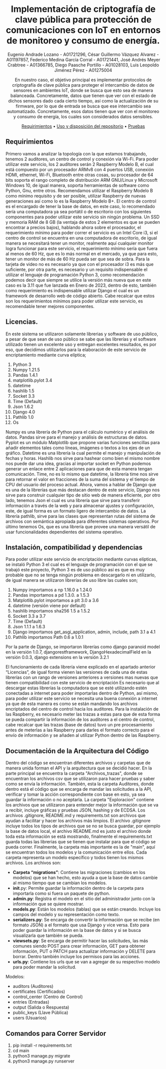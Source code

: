 <div align="center">

# Implementación de criptografía de clave pública para protección de comunicaciones con IoT en entornos de monitoreo y consumo de energía.

Eugenio Andrade Lozano - A01721296,
César Guillermo Vázquez Alvarez - A01197857,
Federico Medina García Corral - A01721441,
José Andrés Meyer Crabtree - A01366785,
Diego Paasche Portillo - A01028103,
Luis Leopoldo Jiménez Pérez - A01275004

En nuestro caso, el objetivo principal es implementar protocolos de criptografía de clave pública para proteger el intercambio de datos de sensores en ambientes IoT, donde se busca que esto sea de manera balanceada. Concretamente, datos que tienen que ver con el estado de dichos sensores dado cada cierto tiempo, así como la actualización de su firmware, por lo que de entrada se busca que ese intercambio sea automatizado. Concretamente, esos datos tienen que ver con el monitoreo y consumo de energía, los cuales son considerados datos sensibles.

[Requirimientos](#requirimientos) •
[Uso y disposición del repositorio](#uso-y-disposición-del-repositorio) •
[Pruebas](#pruebas) 

</div>

## Requirimientos

Primero vamos a analizar la topología con la que estamos trabajando, tenemos 2 auditores, un centro de control y conexión vía Wi-Fi. Para poder utilizar este servicio, los 2 auditores serán 2 Raspberry Modelo B, el cual está compuesto por un procesador ARMv8 con 4 puertos USB, conexión HDMI, ethernet, Wi-Fi, Bluetooth entre otras cosas, su procesador de 64 bits soporta el rango completo de distribución ARM GNU/Linux y Microsoft Windows 10, de igual manera, soporta herramientas de software como Python, Gnu, entre otros. Recomendamos utilizar el Raspberry Modelo B como mínimo requisito y de ser posible, utilizar Raspberry de nuevas generaciones así como lo es la Raspberry Modelo B+. El centro de control es el encargado de tener la base de datos, en este caso, lo recomendado sería una computadora ya sea portátil o de escritorio con los siguientes componentes para poder utilizar este servicio sin ningún problema. Un SSD y memoria RAM de 8 GB (la ventaja de estos 2 elementos es que se pueden encontrar a precios bajos), hablando ahora sobre el procesador, el requerimiento mínimo para poder correr el servicio es un Intel Core i3, si el centro de control se encuentra en una computadora de escritorio, de igual manera se necesitará tener un monitor, realmente aquí cualquier monitor logra funcionar para este servicio, el requerimiento mínimo sería que fuera al menos de 60 Hz, que es lo más normal en el mercado, ya que para esto, tener un monitor de más de 60 Hz pueda ser que sea de sobra. Para la tarjeta de video no es necesario ya que con el procesador i3 es más que suficiente, por otra parte, es necesario y un requisito indispensable el utilizar el lenguaje de programación Python 3, como recomendación podemos decir que siempre se utilice la versión más nueva que en este caso es la 3.11 que fue lanzada en Enero de 2023, dentro de esto, también como requerimiento es indispensable utilizar Django el cual es un framework de desarrollo web de código abierto. Cabe recalcar que estos son los requerimientos mínimos para poder utilizar este servicio, es recomendable tener mejores componentes. 

## Licencias.

En este sistema se utilizaron solamente librerias y software de uso público, a pesar de que sean de uso público se sabe que las librerías y el software utilizado tienen un excelente uso y entregan excelentes resultados, es por eso, que decidimos utilizarlos para la elaboración de este servicio de encriptamiento mediante curva elíptica;
1. Python 3 
2. Numpy 1.21.5
3. Pandas 1.4.1
4. matplotlib.pylot 3.4 
5. datetime 
6. hashlib 1.5
7. Socket 3.3
8. Time (Default)
9. Json 1.6.2
10. Django 4.0
11. Pathlib 1.0 
12. Os

Numpy es una librería de Python para el cálculo numérico y el análisis de datos. Pandas sirve para el manejo y análisis de estructuras de datos. Pyplot es un módulo Matplotlib que propone varias funciones sencillas para añadir elementos tales como líneas, imágenes o textos a los ejes de un gráfico. Datetime es una librería la cual permite el manejo y manipulación de fechas y horas. Hashlib nos sirve para hashear como bien el mismo nombre nos puede dar una idea, gracias al importar socket en Python podemos generar un enlace entre 2 aplicaciones para que de esta manera tengan comunicación. Time, no es lo mismo que datetime, la librería time nos sirve para retornar el valor en fracciones de la suma del sistema y el tiempo de CPU del usuario del proceso actual. Ahora, vamos a hablar de Django que es una de la librerías que más destacan dentro de este servicio, Django nos sirve para construir cualquier tipo de sitio web de manera eficiente, por otro lado, tenemos Json el cual es una librería que sirve para transferir información a través de la web y para almacenar ajustes y configuración, este, de igual forma es un formato ligero de intercambio de datos. La librería pathlib, sirve para las clases que representan rutas del sistema de archivos con semántica apropiada para diferentes sistemas operativos. Por último tenemos Os, que es una librería que provee una manera versátil de usar funcionalidades dependientes del sistema operativo.


## Instalación, compatibilidad y dependencias

Para poder utilizar este servicio de encriptación mediante curvas elípticas, se instaló Python 3 el cual es el lenguaje de programación con el que se trabajó este proyecto, Python 3 es de uso público así es que es muy probable que no se tenga ningún problema en descargarlo ni en utilizarlo, de igual manera se utilizaron librerías de uso libre las cuales son; 

1. Numpy importamos a np 1.16.0 a 1.24.0
2. Pandas importamos a pd 1.3.0. a 1.5.3
3. Matplotlib.pylot importamos a plt 3.0 a 3.6
4. datetime (versión viene por default)
5. hashlib importamos sha256 1.5 a 1.5.2
6. Socket 3.3 a 3.7 
7. Time (Default)
8. Json 1.1.1 a 1.6.3
9. Django importamos get_asgi_application, admin, include, path 3.1 a 4.1 
10. Pathlib importamos Path 0.6 a 1.0.1

Por la parte de Django, se importaron librerías como django paranoid model en la versión 1.0.7, djangorestframework, DjangoHexadecimalField en la versión 0.0.3, django extensions en la versión 3.2.1

El funcionamiento de cada librería viene explicado en el apartado anterior “Licencias”, de igual forma vienen las versiones de cada una de estas librerías con un rango de versiones anteriores a versiones mas nuevas que tienen compatibilidad con este servicio de encriptación 
Es necesario que al descargar estas librerías la computadora que se esté utilizando estén conectadas a internet para poder importarlas dentro de Python, así mismo, para poder utilizar este servicio se necesita una buena conexión a internet ya que de esta manera es como se están mandando los archivos encriptados del centro de control hacia los auditores. 
Para la instalación de las Raspberry, es necesario meter las trazas a estas para que de esta forma se pueda compartir la información de los auditores a el centro de control, cabe recalcar que las trazas (base de datos) tuvo un pre procesamiento antes de meterlas a las Raspberry para darles el formato correcto para el envío de información y se añaden al utilizar Python dentro de las Raspberry.

## Documentación de la Arquitectura del Código

Dentro del código se encuentran diferentes archivos y carpetas que de manera unida forman el API y la arquitectura que se decidió hacer. En la parte principal se encuentra la carpeta "Archivos_trazas", donde se encuentran los archivos csv que se utilizaron para hacer pruebas y saber como se envía la información. También, esta la carpeta Auditores, donde dentro está el código que se encarga de mandar las solicitudes a la API, verificar y tomar la acción correspondiente con base en esto, ya sea guardar la información o no aceptarla. La carpeta "Exploracion" contiene los archivos que se utilizaron para entender mejor la información que se va a recibir, incluye gráficas y pruebas JSON, hashing y de ECDSA. Los archivos .gitignore, README.md y requirements.txt son archivos que ayudan a facilitar y hacer los archivos más limpios. El archivo .gitignore incluye todos los tipos de archivos que se no se busca guardar, por ejemplo la base de datos local, el archivo README.md es justo el archivo donde toda esta información se está mostrando, finalmente el requirements.txt guarda todas las librerias que se tienen que instalar para que el código se pueda correr. Finalmente, la carpeta más importante es la de "main", aquí se encuentran todos los modelos y la comunicación entre ellos. Cada carpeta representa un modelo específico y todos tienen los mismos archivos. Los archivos son:

- **Carpeta “migrations”**: Contiene las migraciones (cambios en los modelos) que se han hecho, esto ayuda a que la base de datos cambie al mismo tiempo que se cambian los modelos.
- **__init__**.py: Permite guardar la información dentro de la carpeta para importarla como si fuera un paquete de python.
- **admin.py**: Registra el modelo en el sitio del administrador junto con la información que se quiere mostrar.
- **models.py**: Están los modelos (tablas) que se están creando. Incluye los campos del modelo y su representación como texto.
- **serializers.py**: Se encarga de convertir la información que se recibe (en formato JSON) a el formato que usa Django y vice versa. Esto para poder guardar la información en la base de datos y si se busca visualizarla que también se pueda.
- **viewsets.py**: Se encarga de permitir hacer las solicitudes, las más comunes siendo POST para crear información, GET para obtener información, PUT o PATCH para actualizar información y DELETE para borrar. Dentro también incluye los permisos para las acciones.
- **urls.py**: Contiene los urls que se van a agregar de su respectivo modelo para poder mandar la solicitud.

Modelos:
* auditors (Auditores)
* certificates (Certificados)
* control_center (Centro de Control)
* entries (Entradas)
* output (Salida o Respuesta)
* public_keys (Llave Pública)
* users (Usuarios)

## Comandos para Correr Servidor

1. pip install -r requirements.txt
2. cd main
3. python3 manage.py migrate
4. python3 manage.py runserver



